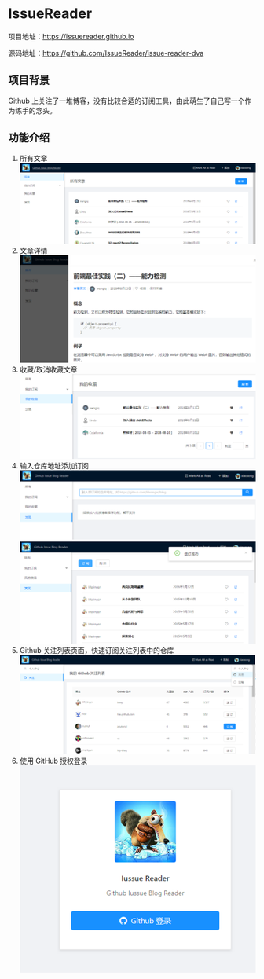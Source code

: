 # IssueReader

项目地址：https://issuereader.github.io

源码地址：https://github.com/IssueReader/issue-reader-dva

## 项目背景
Github 上关注了一堆博客，没有比较合适的订阅工具，由此萌生了自己写一个作为练手的念头。

## 功能介绍
1. 所有文章
![](./images/1534256652151-dbe27c7f-8c84-4590-b230-ba260d05a748.png)
2. 文章详情
![](./images/1534256701448-6d0188c0-cc02-433b-ac5d-c766bb62be3c.png)
3. 收藏/取消收藏文章
![](./images/1534256761957-7831d00d-18b6-4e95-91e3-0b8acbc33531.png)
4. 输入仓库地址添加订阅
![](./images/1534256821401-4cb32ce1-0fe1-4df0-9b41-dc70aba0831c.png)
![](./images/1534256859104-3b1ff5c2-e167-45d6-b3a5-8fbb72b3615d.png)
5. Github 关注列表页面，快速订阅关注列表中的仓库
![](./images/1534256520867-bffa28ef-7011-41b6-9777-f9dd0448cccf.png)
6. 使用 GitHub 授权登录
![](./images/1534256403181-2fe84168-7cba-43bb-a26f-d88275dda27c.png)
